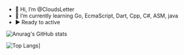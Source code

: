 - 👋 Hi, I’m @CloudsLetter
- 🌱 I’m currently learning Go, EcmaScript, Dart, Cpp, C#, ASM, java
- ▶️ Ready to active

![Anurag's GitHub stats](https://github-readme-stats.vercel.app/api?username=CloudsLetter&)

![Top Langs](https://github-readme-stats.vercel.app/api/top-langs/?username=CloudsLetter&layout=compact)]
<!---
CloudsLetter/CloudsLetter is a ✨ special ✨ repository because its `README.md` (this file) appears on your GitHub profile.
You can click the Preview link to take a look at your changes.
--->
